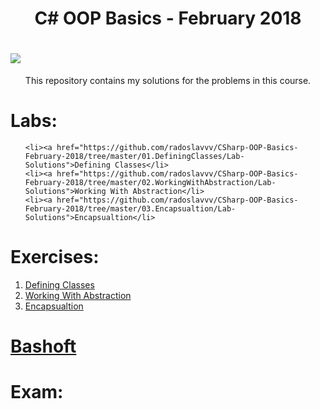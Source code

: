 <h1 align="center">C# OOP Basics - February 2018</h1>

<h1><a style="text-align:center" href="https://softuni.bg/trainings/1842/csharp-oop-basics-february-2018#lesson-7706"><img src ="http://innovationstarterbox.bg/wp-content/uploads/2016/05/Softuni_logo_trasparent.png"><a/></h1>

<p style="text-align:center" >This repository contains my solutions for the problems in this course.</p>

<h1><strong>Labs:</strong></h1>
<ol type="1">
	
	<li><a href="https://github.com/radoslavvv/CSharp-OOP-Basics-February-2018/tree/master/01.DefiningClasses/Lab-Solutions">Defining Classes</li>
	<li><a href="https://github.com/radoslavvv/CSharp-OOP-Basics-February-2018/tree/master/02.WorkingWithAbstraction/Lab-Solutions">Working With Abstraction</li>
	<li><a href="https://github.com/radoslavvv/CSharp-OOP-Basics-February-2018/tree/master/03.Encapsualtion/Lab-Solutions">Encapsualtion</li>
</ol>

<h1><strong>Exercises:</strong></h1>
<ol>
	<li><a href="https://github.com/radoslavvv/CSharp-OOP-Basics-February-2018/tree/master/01.DefiningClasses/Exercise-Solutions">Defining Classes</li>
	<li><a href="https://github.com/radoslavvv/CSharp-OOP-Basics-February-2018/tree/master/02.WorkingWithAbstraction/Exercise-Solutions">Working With Abstraction</li>
	<li><a href="https://github.com/radoslavvv/CSharp-OOP-Basics-February-2018/tree/master/03.Encapsualtion/Exercise-Solutions">Encapsualtion</li>
</ol>

<h1><strong><a href="">Bashoft</a></strong></h1>

<h1><strong>Exam:</strong></h1>
<ul>
	
</ul>
